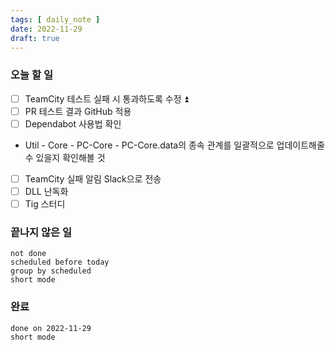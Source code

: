```yaml
---
tags: [ daily_note ]
date: 2022-11-29
draft: true
---
```

### 오늘 할 일
- [ ] TeamCity 테스트 실패 시 통과하도록 수정 ⏫ 
- [ ] PR 테스트 결과 GitHub 적용
- [ ] Dependabot 사용법 확인
- Util - Core - PC-Core - PC-Core.data의 종속 관계를 일괄적으로 
  업데이트해줄 수 있을지 확인해볼 것
- [ ] TeamCity 실패 알림 Slack으로 전송
- [ ] DLL 난독화
- [ ] Tig 스터디

### 끝나지 않은 일
```tasks
not done
scheduled before today
group by scheduled
short mode
```

### 완료
```tasks
done on 2022-11-29
short mode
```